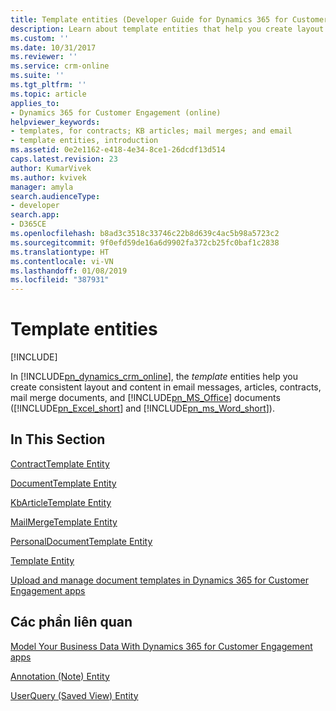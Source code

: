 ```yaml
---
title: Template entities (Developer Guide for Dynamics 365 for Customer Engagement apps)| MicrosoftDocs
description: Learn about template entities that help you create layout and content in email messages, articles, contracts, mail merge documents, and Microsoft Office documents.
ms.custom: ''
ms.date: 10/31/2017
ms.reviewer: ''
ms.service: crm-online
ms.suite: ''
ms.tgt_pltfrm: ''
ms.topic: article
applies_to:
- Dynamics 365 for Customer Engagement (online)
helpviewer_keywords:
- templates, for contracts; KB articles; mail merges; and email
- template entities, introduction
ms.assetid: 0e2e1162-e418-4e34-8ce1-26dcdf13d514
caps.latest.revision: 23
author: KumarVivek
ms.author: kvivek
manager: amyla
search.audienceType:
- developer
search.app:
- D365CE
ms.openlocfilehash: b8ad3c3518c33746c22b8d639c4ac5b98a5723c2
ms.sourcegitcommit: 9f0efd59de16a6d9902fa372cb25fc0baf1c2838
ms.translationtype: HT
ms.contentlocale: vi-VN
ms.lasthandoff: 01/08/2019
ms.locfileid: "387931"
---
```

# <a name="template-entities"></a>Template entities

[!INCLUDE[](../includes/cc_applies_to_update_9_0_0.md)]

In [!INCLUDE[pn_dynamics_crm_online](../includes/pn-dynamics-crm-online.md)], the *template* entities help you create consistent layout and content in email messages, articles, contracts, mail merge documents, and [!INCLUDE[pn_MS_Office](../includes/pn-ms-office.md)] documents ([!INCLUDE[pn_Excel_short](../includes/pn-excel-short.md)] and [!INCLUDE[pn_ms_Word_short](../includes/pn-ms-word-short.md)]).  
  
## <a name="in-this-section"></a>In This Section  
 [ContractTemplate Entity](entities/contracttemplate.md)  
  
 [DocumentTemplate Entity](entities/documenttemplate.md)  
  
 [KbArticleTemplate Entity](entities/kbarticletemplate.md)  
  
 [MailMergeTemplate Entity](entities/mailmergetemplate.md)  
  
 [PersonalDocumentTemplate Entity](entities/personaldocumenttemplate.md)  
  
 [Template Entity](entities/template.md)  
  
 [Upload and manage document templates in Dynamics 365 for Customer Engagement apps](upload-manage-document-templates.md)  
  
## <a name="related-sections"></a>Các phần liên quan  
 [Model Your Business Data With Dynamics 365 for Customer Engagement apps](model-business-data.md)  
  
 [Annotation (Note) Entity](annotation-note-entity.md)  
  
 [UserQuery (Saved View) Entity](userquery-saved-view-entity.md)
